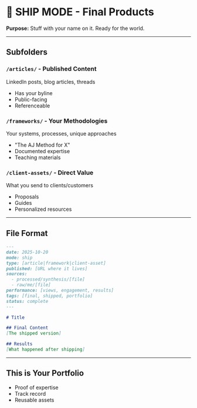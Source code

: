 # 🚀 SHIP MODE - Final Products

**Purpose:** Stuff with your name on it. Ready for the world.

---

## Subfolders

### `/articles/` - Published Content
LinkedIn posts, blog articles, threads
- Has your byline
- Public-facing
- Referenceable

### `/frameworks/` - Your Methodologies  
Your systems, processes, unique approaches
- "The AJ Method for X"
- Documented expertise
- Teaching materials

### `/client-assets/` - Direct Value
What you send to clients/customers
- Proposals
- Guides
- Personalized resources

---

## File Format
```markdown
---
date: 2025-10-20
mode: ship
type: [article|framework|client-asset]
published: [URL where it lives]
sources:
  - processed/synthesis/[file]
  - raw/me/[file]
performance: [views, engagement, results]
tags: [final, shipped, portfolio]
status: complete
---

# Title

## Final Content
[The shipped version]

## Results
[What happened after shipping]
```

---

## This is Your Portfolio
- Proof of expertise
- Track record
- Reusable assets
